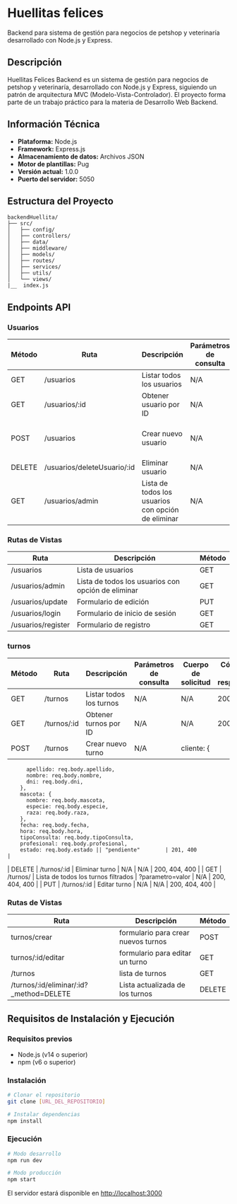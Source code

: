 # Huellitas felices

Backend para sistema de gestión para negocios de petshop y veterinaría desarrollado con Node.js y Express.

## Descripción

Huellitas Felices Backend es un sistema de gestión para negocios de petshop y veterinaría, desarrollado con Node.js y Express, siguiendo un patrón de arquitectura MVC (Modelo-Vista-Controlador). El proyecto forma parte de un trabajo práctico para la materia de Desarrollo Web Backend.

## Información Técnica

- **Plataforma:** Node.js  
- **Framework:** Express.js  
- **Almacenamiento de datos:** Archivos JSON  
- **Motor de plantillas:** Pug  
- **Versión actual:** 1.0.0  
- **Puerto del servidor:** 5050  

## Estructura del Proyecto

```
backendHuellita/
├── src/
│   ├── config/
│   ├── controllers/
│   ├── data/
│   ├── middleware/ 
│   ├── models/
│   ├── routes/
│   ├── services/
│   ├── utils/
│   └── views/
|__  index.js

```

## Endpoints API

### Usuarios

| Método | Ruta                | Descripción             | Parámetros de consulta | Cuerpo de solicitud         | Códigos de respuesta |
|--------|---------------------|-------------------------|------------------------|-----------------------------|----------------------|
| GET    | /usuarios       | Listar todos los usuarios | N/A      | N/A                         | 200, 404             |
| GET    | /usuarios/:id   | Obtener usuario por ID  | N/A                   | N/A                         | 200, 404             | (Pendiente)
| POST   | /usuarios       | Crear nuevo usuario     | N/A                   | {nombre, apellido, email, password}        | 201, 400             |
| DELETE | /usuarios/deleteUsuario/:id   | Eliminar usuario        | N/A                   | N/A                         | 200, 404, 400        |
| GET | /usuarios/admin  | Lista de todos los usuarios con opción de eliminar       | N/A                   | N/A                         | 200, 404, 400        |


### Rutas de Vistas

| Ruta                | Descripción                    | Método |
|---------------------|-------------------------------|--------|
| /usuarios           | Lista de usuarios             | GET    |
| /usuarios/admin     | Lista de todos los usuarios con opción de eliminar    | GET    |
| /usuarios/update | Formulario de edición         | PUT    |
| /usuarios/login         | Formulario de inicio de sesión| GET    |
| /usuarios/register      | Formulario de registro        | GET    |(pendiente)

### turnos

| Método | Ruta                | Descripción             | Parámetros de consulta | Cuerpo de solicitud         | Códigos de respuesta |
|--------|---------------------|-------------------------|------------------------|-----------------------------|----------------------|
| GET    | /turnos       | Listar todos los turnos | N/A     | N/A                         | 200, 404             |
| GET    | /turnos/:id   | Obtener turnos por ID  | N/A                   | N/A                         | 200, 404             | 
| POST   | /turnos       | Crear nuevo turno     | N/A                   | cliente: {
          apellido: req.body.apellido,
          nombre: req.body.nombre,
          dni: req.body.dni,
        },
        mascota: {
          nombre: req.body.mascota,
          especie: req.body.especie,
          raza: req.body.raza,
        },
        fecha: req.body.fecha,
        hora: req.body.hora,
        tipoConsulta: req.body.tipoConsulta,
        profesional: req.body.profesional,
        estado: req.body.estado || "pendiente"        | 201, 400             |
| DELETE | /turnos/:id   | Eliminar turno       | N/A                   | N/A                         | 200, 404, 400        |
| GET | /turnos/  | Lista de todos los turnos filtrados      | ?parametro=valor                  | N/A                         | 200, 404, 400        |
| PUT | /turnos/:id  | Editar turno     | N/A                  | N/A                         | 200, 404, 400        |


### Rutas de Vistas

| Ruta                | Descripción                    | Método |
|---------------------|-------------------------------|--------|
| turnos/crear           | formulario para crear nuevos turnos             | POST    |
| turnos/:id/editar     | formulario para editar un turno   | GET    |
| /turnos | lista de turnos      | GET    |
| /turnos/:id/eliminar/:id?_method=DELETE         | Lista actualizada de los turnos | DELETE    |

## Requisitos de Instalación y Ejecución

### Requisitos previos

- Node.js (v14 o superior)
- npm (v6 o superior)

### Instalación

```bash
# Clonar el repositorio
git clone [URL_DEL_REPOSITORIO]

# Instalar dependencias
npm install
```

### Ejecución

```bash
# Modo desarrollo
npm run dev

# Modo producción
npm start
```

El servidor estará disponible en [http://localhost:3000](http://localhost:3000)